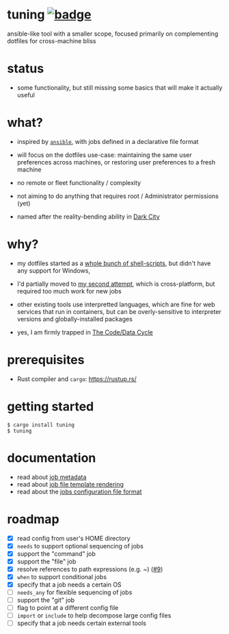 # tuning [![badge](https://action-badges.now.sh/jokeyrhyme/tuning)](https://github.com/jokeyrhyme/tuning/actions)

ansible-like tool with a smaller scope, focused primarily on complementing dotfiles for cross-machine bliss

# status

- some functionality,
  but still missing some basics that will make it actually useful

# what?

- inspired by [`ansible`](https://www.ansible.com/),
  with jobs defined in a declarative file format

- will focus on the dotfiles use-case:
  maintaining the same user preferences across machines,
  or restoring user preferences to a fresh machine

- no remote or fleet functionality / complexity

- not aiming to do anything that requires root / Administrator permissions (yet)

- named after the reality-bending ability in [Dark City](https://en.wikipedia.org/wiki/Dark_City_%281998_film%29)

# why?

- my dotfiles started as a [whole bunch of shell-scripts](https://github.com/jokeyrhyme/dotfiles),
  but didn't have any support for Windows,

- I'd partially moved to [my second attempt](https://github.com/jokeyrhyme/dotfiles-rs),
  which is cross-platform,
  but required too much work for new jobs

- other existing tools use interpretted languages,
  which are fine for web services that run in containers,
  but can be overly-sensitive to interpreter versions and globally-installed packages

- yes, I am firmly trapped in [The Code/Data Cycle](https://twitter.com/niklasfrykholm/status/1063242674717679621)

# prerequisites

- Rust compiler and `cargo`: https://rustup.rs/

# getting started

```
$ cargo install tuning
$ tuning
```

# documentation

- read about [job metadata](./docs/metadata.md)
- read about [job file template rendering](./docs/template.md)
- read about the [jobs configuration file format](https://github.com/jokeyrhyme/tuning/wiki/Jobs-definition)

# roadmap

- [x] read config from user's HOME directory
- [x] `needs` to support optional sequencing of jobs
- [x] support the "command" job
- [x] support the "file" job
- [x] resolve references to path expressions (e.g. ~) ([#9](https://github.com/jokeyrhyme/tuning/issues/9))
- [x] `when` to support conditional jobs
- [x] specify that a job needs a certain OS
- [ ] `needs_any` for flexible sequencing of jobs
- [ ] support the "git" job
- [ ] flag to point at a different config file
- [ ] `import` or `include` to help decompose large config files
- [ ] specify that a job needs certain external tools
